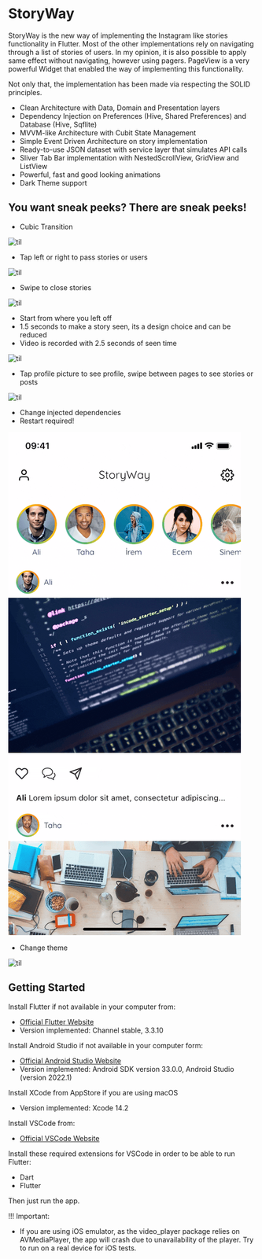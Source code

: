 # StoryWay

StoryWay is the new way of implementing the Instagram like stories functionality
in Flutter. Most of the other implementations rely on navigating through a 
list of stories of users. In my opinion, it is also possible to apply same effect
without navigating, however using pagers. PageView is a very powerful Widget that
enabled the way of implementing this functionality.

Not only that, the implementation has been made via respecting the SOLID principles.

- Clean Architecture with Data, Domain and Presentation layers
- Dependency Injection on Preferences (Hive, Shared Preferences) and Database (Hive, Sqflite)
- MVVM-like Architecture with Cubit State Management
- Simple Event Driven Architecture on story implementation
- Ready-to-use JSON dataset with service layer that simulates API calls
- Sliver Tab Bar implementation with NestedScrollView, GridView and ListView
- Powerful, fast and good looking animations
- Dark Theme support
  
## You want sneak peeks? There are sneak peeks!

* Cubic Transition

![til](./gifs/cubic_transition.gif)

* Tap left or right to pass stories or users

![til](./gifs/tap_to_pass.gif)

* Swipe to close stories

![til](./gifs/swipe_to_close.gif)

* Start from where you left off
* 1.5 seconds to make a story seen, its a design choice and can be reduced
* Video is recorded with 2.5 seconds of seen time

![til](./gifs/start_left_off.gif)

* Tap profile picture to see profile, swipe between pages to see stories or posts

![til](./gifs/see_profile.gif)

* Change injected dependencies
* Restart required!

![til](./gifs/inject.gif)

* Change theme

![til](./gifs/theme.gif)


## Getting Started

Install Flutter if not available in your computer from:
- [Official Flutter Website](https://docs.flutter.dev/get-started/install)
- Version implemented: Channel stable, 3.3.10

Install Android Studio if not available in your computer form:
- [Official Android Studio Website](https://developer.android.com/studio?gclid=Cj0KCQiA8t2eBhDeARIsAAVEga3YBXLFbK_rctgmI8ZyoWuHS9iifuVni2fSbmYtVBA5e5KQs3ioBPEaAslgEALw_wcB&gclsrc=aw.ds)
- Version implemented: Android SDK version 33.0.0, Android Studio (version 2022.1)

Install XCode from AppStore if you are using macOS
- Version implemented: Xcode 14.2

Install VSCode from:
- [Official VSCode Website](https://code.visualstudio.com/)

Install these required extensions for VSCode in order to be able to run Flutter:
- Dart
- Flutter

Then just run the app. 

!!! Important:
- If you are using iOS emulator, as the video_player package relies on AVMediaPlayer, the app will crash due to unavailability of the player. Try to run on a real device for iOS tests.
